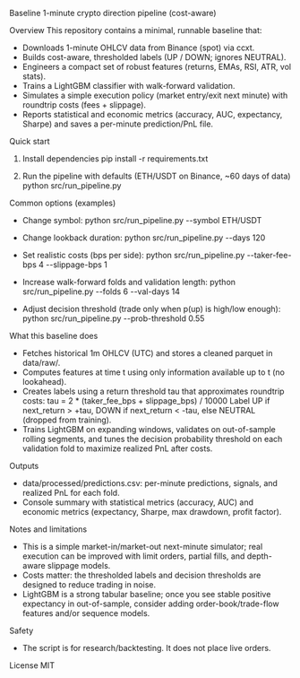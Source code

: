 Baseline 1-minute crypto direction pipeline (cost-aware)

Overview
This repository contains a minimal, runnable baseline that:
- Downloads 1-minute OHLCV data from Binance (spot) via ccxt.
- Builds cost-aware, thresholded labels (UP / DOWN; ignores NEUTRAL).
- Engineers a compact set of robust features (returns, EMAs, RSI, ATR, vol stats).
- Trains a LightGBM classifier with walk-forward validation.
- Simulates a simple execution policy (market entry/exit next minute) with roundtrip costs (fees + slippage).
- Reports statistical and economic metrics (accuracy, AUC, expectancy, Sharpe) and saves a per-minute prediction/PnL file.

Quick start
1) Install dependencies
   pip install -r requirements.txt

2) Run the pipeline with defaults (ETH/USDT on Binance, ~60 days of data)
   python src/run_pipeline.py

Common options (examples)
- Change symbol:
   python src/run_pipeline.py --symbol ETH/USDT

- Change lookback duration:
   python src/run_pipeline.py --days 120

- Set realistic costs (bps per side):
   python src/run_pipeline.py --taker-fee-bps 4 --slippage-bps 1

- Increase walk-forward folds and validation length:
   python src/run_pipeline.py --folds 6 --val-days 14

- Adjust decision threshold (trade only when p(up) is high/low enough):
   python src/run_pipeline.py --prob-threshold 0.55

What this baseline does
- Fetches historical 1m OHLCV (UTC) and stores a cleaned parquet in data/raw/.
- Computes features at time t using only information available up to t (no lookahead).
- Creates labels using a return threshold tau that approximates roundtrip costs:
    tau = 2 * (taker_fee_bps + slippage_bps) / 10000
  Label UP if next_return > +tau, DOWN if next_return < -tau, else NEUTRAL (dropped from training).
- Trains LightGBM on expanding windows, validates on out-of-sample rolling segments, and tunes the decision probability threshold on each validation fold to maximize realized PnL after costs.

Outputs
- data/processed/predictions.csv: per-minute predictions, signals, and realized PnL for each fold.
- Console summary with statistical metrics (accuracy, AUC) and economic metrics (expectancy, Sharpe, max drawdown, profit factor).

Notes and limitations
- This is a simple market-in/market-out next-minute simulator; real execution can be improved with limit orders, partial fills, and depth-aware slippage models.
- Costs matter: the thresholded labels and decision thresholds are designed to reduce trading in noise.
- LightGBM is a strong tabular baseline; once you see stable positive expectancy in out-of-sample, consider adding order-book/trade-flow features and/or sequence models.

Safety
- The script is for research/backtesting. It does not place live orders.

License
MIT